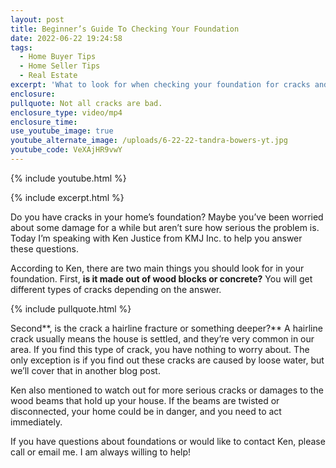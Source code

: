 ```yaml
---
layout: post
title: Beginner’s Guide To Checking Your Foundation
date: 2022-06-22 19:24:58
tags:
  - Home Buyer Tips
  - Home Seller Tips
  - Real Estate
excerpt: 'What to look for when checking your foundation for cracks and damages. '
enclosure:
pullquote: Not all cracks are bad.
enclosure_type: video/mp4
enclosure_time:
use_youtube_image: true
youtube_alternate_image: /uploads/6-22-22-tandra-bowers-yt.jpg
youtube_code: VeXAjHR9vwY
---
```

{% include youtube.html %}

{% include excerpt.html %}

Do you have cracks in your home’s foundation? Maybe you’ve been worried about some damage for a while but aren’t sure how serious the problem is. Today I’m speaking with Ken Justice from KMJ Inc. to help you answer these questions.&nbsp;

According to Ken, there are two main things you should look for in your foundation. First, **is it made out of wood blocks or concrete?** You will get different types of cracks depending on the answer.

{% include pullquote.html %}

Second**, is the crack a hairline fracture or something deeper?** A hairline crack usually means the house is settled, and they’re very common in our area. If you find this type of crack, you have nothing to worry about. The only exception is if you find out these cracks are caused by loose water, but we’ll cover that in another blog post.

Ken also mentioned to watch out for more serious cracks or damages to the wood beams that hold up your house. If the beams are twisted or disconnected, your home could be in danger, and you need to act immediately.&nbsp;

If you have questions about foundations or would like to contact Ken, please call or email me. I am always willing to help\!&nbsp;
